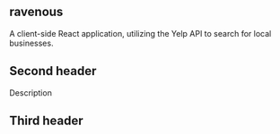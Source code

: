 ## ravenous

A client-side React application, utilizing the Yelp API to search for local businesses.

## Second header

Description

## Third header

